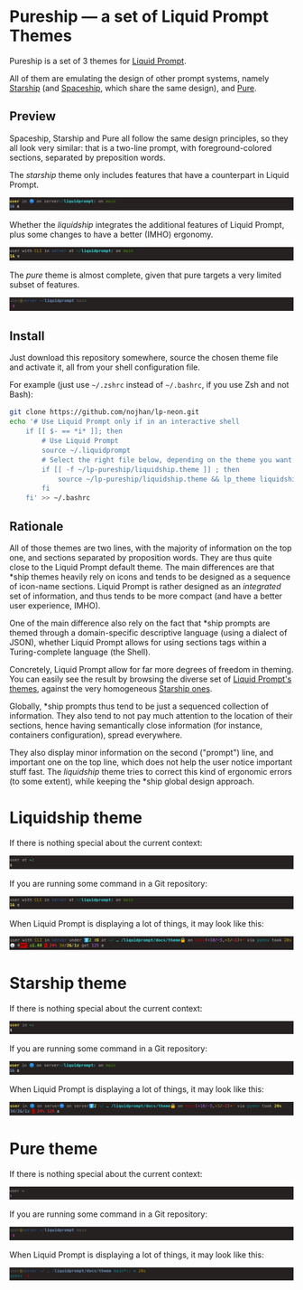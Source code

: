 Pureship — a set of Liquid Prompt Themes
========================================

Pureship is a set of 3 themes for [Liquid Prompt](https://github.com/nojhan/liquidprompt).

All of them are emulating the design of other prompt systems,
namely [Starship](https://starship.rs) (and [Spaceship](https://spaceship-prompt.sh),
which share the same design), and [Pure](https://github.com/sindresorhus/pure).


Preview
-------

Spaceship, Starship and Pure all follow the same design principles,
so they all look very similar: that is a two-line prompt,
with foreground-colored sections, separated by preposition words.

The *starship* theme only includes features that have a counterpart in Liquid Prompt.

![](screenshots/starship-med.png)

Whether the *liquidship* integrates the additional features of Liquid Prompt,
plus some changes to have a better (IMHO) ergonomy.

![](screenshots/liquidship-med.png)

The *pure* theme is almost complete, given that pure targets a very limited subset of features.

![](screenshots/pure-med.png)


Install
-------

Just download this repository somewhere, source the chosen theme file and activate it,
all from your shell configuration file.

For example (just use `~/.zshrc` instead of `~/.bashrc`, if you use Zsh and not Bash):
```sh
git clone https://github.com/nojhan/lp-neon.git
echo '# Use Liquid Prompt only if in an interactive shell
    if [[ $- == *i* ]]; then
        # Use Liquid Prompt
        source ~/.liquidprompt
        # Select the right file below, depending on the theme you want:
        if [[ -f ~/lp-pureship/liquidship.theme ]] ; then
            source ~/lp-pureship/liquidship.theme && lp_theme liquidship
        fi
    fi' >> ~/.bashrc
```


Rationale
---------

All of those themes are two lines, with the majority of information on the top one,
and sections separated by proposition words.
They are thus quite close to the Liquid Prompt default theme.
The main differences are that \*ship themes heavily rely on icons
and tends to be designed as a sequence of icon-name sections.
Liquid Prompt is rather designed as an *integrated* set of information,
and thus tends to be more compact (and have a better user experience, IMHO).

One of the main difference also rely on the fact that \*ship prompts
are themed through a domain-specific descriptive language (using a dialect of JSON),
whether Liquid Prompt allows for using sections tags within a Turing-complete language (the Shell).

Concretely, Liquid Prompt allow for far more degrees of freedom in theming.
You can easily see the result by browsing the diverse set of
[Liquid Prompt's themes](https://github.com/nojhan/liquidprompt/wiki/Themes),
against the very homogeneous [Starship ones](https://starship.rs/presets/#nerd-font-symbols).

Globally, \*ship prompts thus tend to be just a sequenced collection of information.
They also tend to not pay much attention to the location of their sections,
hence having semantically close information (for instance, containers configuration),
spread everywhere.

They also display minor information on the second ("prompt") line, and important one
on the top line, which does not help the user notice important stuff fast.
The *liquidship* theme tries to correct this kind of ergonomic errors (to some extent),
while keeping the \*ship global design approach.


Liquidship theme
================

If there is nothing special about the current context:

![image](screenshots/liquidship-short.png)

If you are running some command in a Git repository:

![image](screenshots/liquidship-med.png)

When Liquid Prompt is displaying a lot of things, it may look like this:

![image](screenshots/liquidship-long.png)


Starship theme
==============

If there is nothing special about the current context:

![image](screenshots/starship-short.png)

If you are running some command in a Git repository:

![image](screenshots/starship-med.png)

When Liquid Prompt is displaying a lot of things, it may look like this:

![image](screenshots/starship-long.png)


Pure theme
==========

If there is nothing special about the current context:

![image](screenshots/pure-short.png)

If you are running some command in a Git repository:

![image](screenshots/pure-med.png)

When Liquid Prompt is displaying a lot of things, it may look like this:

![image](screenshots/pure-long.png)

